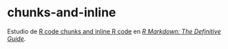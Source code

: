 # chunks-and-inline
Estudio de [R code chunks and inline R code](https://bookdown.org/yihui/rmarkdown/r-code.html) en [*R Markdown: The Definitive Guide*](https://bookdown.org/yihui/rmarkdown/).
